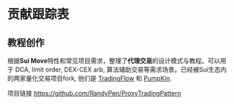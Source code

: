 # 贡献跟踪表

## 教程创作
根据**Sui Move**特性和常见项目需求，整理了**代理交易**的设计模式与教程。可以用于 DCA, limit order, DEX-CEX arb, 算法辅助交易等需求场景。已经被Sui生态内的两家量化交易项目fork, 他们是 [TradingFlow](https://x.com/TradingFlowAI) 和 [PumpKin](https://www.thepumpkintoken.org/#products).  

项目链接 https://github.com/RandyPen/ProxyTradingPattern
